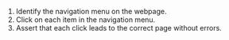 1. Identify the navigation menu on the webpage.
2. Click on each item in the navigation menu.
3. Assert that each click leads to the correct page without errors.